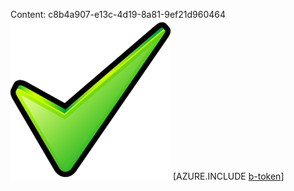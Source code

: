 Content: c8b4a907-e13c-4d19-8a81-9ef21d960464![image](7886dcea-6fb8-475a-84d3-a89176a2dd7a.png)
[AZURE.INCLUDE [b-token](05a8dad9-d4ea-407f-a23c-8a37b0245539.md)]
